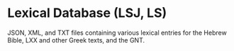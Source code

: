 # Lexical Database (LSJ, LS)
JSON, XML, and TXT files containing various lexical entries for the Hebrew Bible, LXX and other Greek texts, and the GNT.


